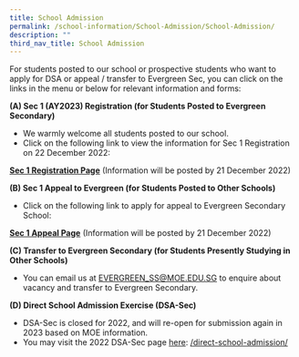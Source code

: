 ```yaml
---
title: School Admission
permalink: /school-information/School-Admission/School-Admission/
description: ""
third_nav_title: School Admission
---
```

For students posted to our school or prospective students who want to apply for DSA or appeal / transfer to Evergreen Sec, you can click on the links in the menu or below for relevant information and forms:

**(A) Sec 1 (AY2023) Registration (for Students Posted to Evergreen Secondary)**

*   We warmly welcome all students posted to our school.
*   Click on the following link to view the information for Sec 1 Registration on 22 December 2022:

**[Sec 1 Registration Page](https://evergreensec.moe.edu.sg/student/secondary-1-registration/)** (Information will be posted by 21 December 2022)

**(B) Sec 1 Appeal to Evergreen (for Students Posted to Other Schools)**

*   Click on the following link to apply for appeal to Evergreen Secondary School:

**[Sec 1 Appeal Page](https://evergreensec.moe.edu.sg/sec-1-appeal/)** (Information will be posted by 21 December 2022)

**(C) Transfer to Evergreen Secondary (for Students Presently Studying in Other Schools)**

*   You can email us at [EVERGREEN\_SS@MOE.EDU.SG](mailto:EVERGREEN_SS@MOE.EDU.SG) to enquire about vacancy and transfer to Evergreen Secondary.

**(D) Direct School Admission Exercise (DSA-Sec)**

*   DSA-Sec is closed for 2022, and will re-open for submission again in 2023 based on MOE information.
*   You may visit the 2022 DSA-Sec page [here](https://evergreensec.moe.edu.sg/direct-school-admission/): [/direct-school-admission/](https://evergreensec.moe.edu.sg/direct-school-admission/)